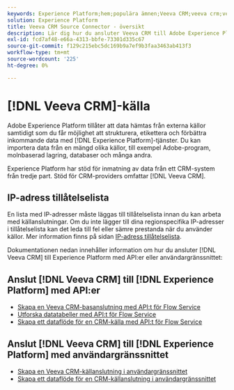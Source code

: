 ```yaml
---
keywords: Experience Platform;hem;populära ämnen;Veeva CRM;veeva crm;veeva;crm
solution: Experience Platform
title: Veeva CRM Source Connector - översikt
description: Lär dig hur du ansluter Veeva CRM till Adobe Experience Platform med hjälp av API:er eller användargränssnittet.
exl-id: fcd7af48-e66a-4313-bbfe-73301d335c67
source-git-commit: f129c215ebc5dc169b9a7ef9b3faa3463ab413f3
workflow-type: tm+mt
source-wordcount: '225'
ht-degree: 0%

---
```


# [!DNL Veeva CRM]-källa

Adobe Experience Platform tillåter att data hämtas från externa källor samtidigt som du får möjlighet att strukturera, etikettera och förbättra inkommande data med [!DNL Experience Platform]-tjänster. Du kan importera data från en mängd olika källor, till exempel Adobe-program, molnbaserad lagring, databaser och många andra.

Experience Platform har stöd för inmatning av data från ett CRM-system från tredje part. Stöd för CRM-providers omfattar [!DNL Veeva CRM].

## IP-adress tillåtelselista

En lista med IP-adresser måste läggas till tillåtelselista innan du kan arbeta med källanslutningar. Om du inte lägger till dina regionspecifika IP-adresser i tillåtelselista kan det leda till fel eller sämre prestanda när du använder källor. Mer information finns på sidan [IP-adress tillåtelselista](../../ip-address-allow-list.md).

Dokumentationen nedan innehåller information om hur du ansluter [!DNL Veeva CRM] till Experience Platform med API:er eller användargränssnittet:

## Anslut [!DNL Veeva CRM] till [!DNL Experience Platform] med API:er

- [Skapa en Veeva CRM-basanslutning med API:t för Flow Service](../../tutorials/api/create/crm/veeva.md)
- [Utforska datatabeller med API:t för Flow Service](../../tutorials/api/explore/tabular.md)
- [Skapa ett dataflöde för en CRM-källa med API:t för Flow Service](../../tutorials/api/collect/crm.md)

## Anslut [!DNL Veeva CRM] till [!DNL Experience Platform] med användargränssnittet

- [Skapa en Veeva CRM-källanslutning i användargränssnittet](../../tutorials/ui/create/crm/veeva.md)
- [Skapa ett dataflöde för en CRM-källanslutning i användargränssnittet](../../tutorials/ui/dataflow/crm.md)
